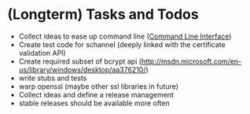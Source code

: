 # (Longterm) Tasks and Todos
* Collect ideas to ease up command line ([Command Line Interface](https://github.com/FreeRDP/FreeRDP/wiki/CommandLineInterface))
* Create test code for schannel (deeply linked with the certificate validation API)
* Create required subset of bcrypt api (http://msdn.microsoft.com/en-us/library/windows/desktop/aa376210/)
 * write stubs and tests
 * warp openssl (maybe other ssl libraries in future)
* Collect ideas and define a release management
 * stable releases should be available more often